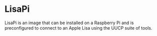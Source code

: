 # LisaPi

LisaPi is an image that can be installed on a Raspberry Pi and is
preconfigured to connect to an Apple Lisa using the UUCP suite of
tools.
